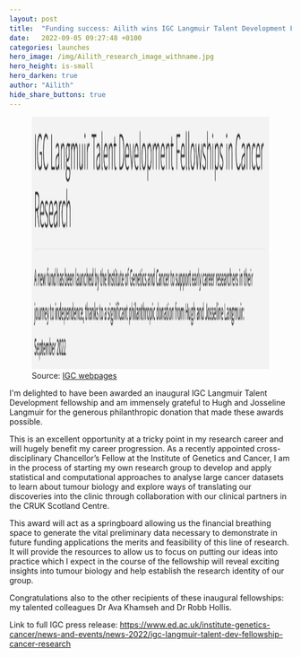 ```yaml
---
layout: post
title:  "Funding success: Ailith wins IGC Langmuir Talent Development Fellowship in Cancer Research"
date:   2022-09-05 09:27:48 +0100
categories: launches
hero_image: /img/Ailith_research_image_withname.jpg
hero_height: is-small
hero_darken: true
author: "Ailith"
hide_share_buttons: true
---
```

<p align="center">
  <figure>
  <img width="900" height="450" src="/img/IGCLangmuir.png">
  <figcaption>Source: <a href="https://www.ed.ac.uk/institute-genetics-cancer/news-and-events/news-2022/igc-langmuir-talent-dev-fellowship-cancer-research">IGC webpages</a></figcaption>
  </figure>
</p>

I'm delighted to have been awarded an inaugural IGC Langmuir Talent Development fellowship and am immensely grateful to Hugh and Josseline Langmuir for the generous philanthropic donation that made these awards possible. 

This is an excellent opportunity at a tricky point in my research career and will hugely benefit my career progression. As a recently appointed cross-disciplinary Chancellor’s Fellow at the Institute of Genetics and Cancer, I am in the process of starting my own research group to develop and apply statistical and computational approaches to analyse large cancer datasets to learn about tumour biology and explore ways of translating our discoveries into the clinic through collaboration with our clinical partners in the CRUK Scotland Centre.

This award will act as a springboard allowing us the financial breathing space to generate the vital preliminary data necessary to demonstrate in future funding applications the merits and feasibility of this line of research. It will provide the resources to allow us to focus on putting our ideas into practice which I expect in the course of the fellowship will reveal exciting insights into tumour biology and help establish the research identity of our group.

Congratulations also to the other recipients of these inaugural fellowships: my talented colleagues Dr Ava Khamseh and Dr Robb Hollis. 

Link to full IGC press release: https://www.ed.ac.uk/institute-genetics-cancer/news-and-events/news-2022/igc-langmuir-talent-dev-fellowship-cancer-research










